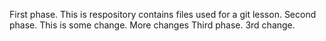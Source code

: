 First phase. This is respository contains files used for a git lesson.
Second phase. This is some change. More changes
Third phase. 3rd change.

